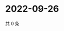 # 2022-09-26

共 0 条

<!-- BEGIN WEIBO -->
<!-- 最后更新时间 Mon Sep 26 2022 07:19:19 GMT+0800 (China Standard Time) -->

<!-- END WEIBO -->
